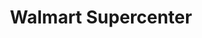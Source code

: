 ---
title: "Walmart Supercenter"
url: /lawton/walmart-supercenter-northwest-sheridan-road/
shop: Supermarkt
---